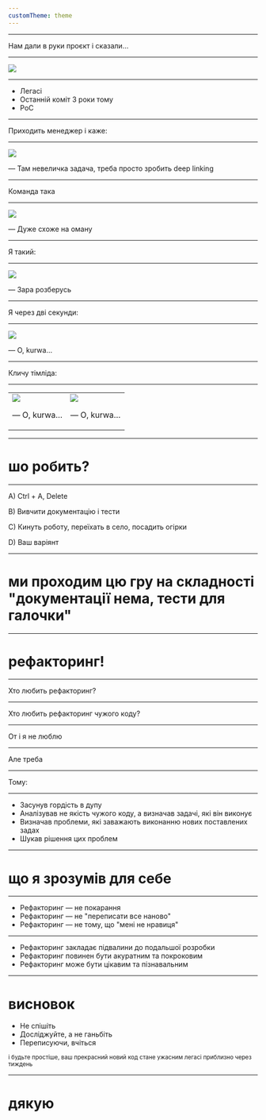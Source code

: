 ```yaml
---
customTheme: theme
---
```


<section data-background="title.png"></section>

---

Нам дали в руки проєкт і сказали…

---

<img src="ebites.jpeg" />

---

- Легасі
- Останній коміт 3 роки тому
- PoC

---

Приходить менеджер і каже:

---

<img src="small-task.webp" />

— Там невеличка задача, треба просто зробить deep linking

---

Команда така

---

<img src="pizdizh.avif" />

— Дуже схоже на оману

---

Я такий:

---

<img src="fatman.jpeg" />

— Зара розберусь

---

Я через дві секунди:

---

<img src="shit.jpeg" />

— O, kurwa…

---

Кличу тімліда:

---

<table>
  <tr>
  <td>
  <img src="shit.jpeg" />

  — O, kurwa…
    
  </td>
  <td>
  <img src="shit.jpeg" />

  — O, kurwa…
    
  </td>
  </tr>
</table>

---

# шо робить?

---

A) Ctrl + A, Delete

B) Вивчити документацію і тести  

C) Кинуть роботу, переїхать в село, посадить огірки

D) Ваш варіянт

---

# ми проходим цю гру на складності "документації нема, тести для галочки"

---

# рефакторинг!

---

Хто любить рефакторинг?

---

Хто любить рефакторинг чужого коду?

---

От і я не люблю

---

Але треба

---

Тому:

---

- Засунув гордість в дупу
- Аналізував не якість чужого коду, а визначав задачі, які він виконує
- Визначав проблеми, які заважають виконанню нових поставлених задах
- Шукав рішення цих проблем

---

# що я зрозумів для себе

---

- Рефакторинг — не покарання
- Рефакторинг — не "переписати все наново"
- Рефакторинг — не тому, що "мені не нравиця"

---

- Рефакторинг закладає підвалини до подальшої розробки
- Рефакторинг повинен бути акуратним та покроковим
- Рефакторинг може бути цікавим та пізнавальним

---

# висновок

- Не спішіть
- Досліджуйте, а не ганьбіть
- Переписуючи, вчіться

<small>і будьте простіше, ваш прекрасний новий код стане ужасним легасі приблизно через тиждень</small>

---

# дякую